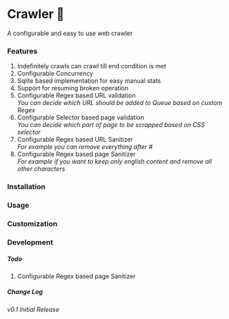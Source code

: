 # Crawler :panda_face:
A configurable and easy to use web crawler

### Features
1. Indefinitely crawls can crawl till end condition is met
2. Configurable Concurrency  
3. Sqlite based implementation for easy manual stats
4. Support for resuming broken operation
5. Configurable Regex based URL validation  
_You can decide which URL should be added to Queue based on custom Regex_
6. Configurable Selector based page validation  
_You can decide which part of page to be scrapped based on CSS selector_
7. Configurable Regex based URL Sanitizer  
_For example you can remove everything after #_
8. Configurable Regex based page Sanitizer  
_For example if you want to keep only english content and remove all other characters_

### Installation

### Usage

### Customization

### Development

##### Todo
1. Configurable Regex based page Sanitizer

##### Change Log
_v0.1 Initial Release_